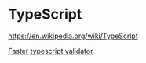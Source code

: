 # TypeScript
https://en.wikipedia.org/wiki/TypeScript


[Faster typescript validator](https://dev.to/samchon/i-made-10x-faster-jsonstringify-functions-even-type-safe-2eme)

